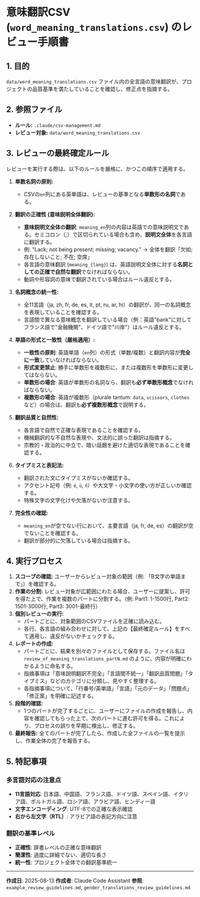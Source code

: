 # 意味翻訳CSV (`word_meaning_translations.csv`) のレビュー手順書

## 1. 目的

`data/word_meaning_translations.csv` ファイル内の全言語の意味翻訳が、プロジェクトの品質基準を満たしていることを確認し、修正点を指摘する。

## 2. 参照ファイル

- **ルール:** `.claude/csv-management.md`
- **レビュー対象:** `data/word_meaning_translations.csv`

## 3. レビューの最終確定ルール

レビューを実行する際は、以下のルールを厳格に、かつこの順序で適用する。

1.  **単数名詞の原則:**
    - CSVの`en`列にある英単語は、レビューの基準となる**単数形の名詞**である。

2.  **翻訳の正確性 (意味説明全体翻訳):**
    - **意味説明文全体の翻訳**: `meaning_en`列の内容は英語での意味説明文である。セミコロン（;）で区切られている場合も含め、**説明文全体**を各言語に翻訳する。
    - 例: "Lack; not being present; missing; vacancy." → 全体を翻訳「欠如; 存在しないこと; 不在; 空席」
    - 各言語の意味翻訳 (`meaning_{lang}`) は、英語説明文全体に対する**名詞としての正確で自然な翻訳**でなければならない。
    - 動詞や形容詞の意味で翻訳されている場合はルール違反とする。

3.  **名詞概念の統一性:**
    - 全11言語（ja, zh, fr, de, es, it, pt, ru, ar, hi）の翻訳が、同一の名詞概念を表現していることを確認する。
    - 言語間で異なる意味概念を翻訳している場合（例：英語"bank"に対してフランス語で"金融機関"、ドイツ語で"川岸"）はルール違反とする。

4.  **単語の形式と一致性（厳格適用）:**
    - **一致性の原則**: 英語単語（`en`列）の形式（単数/複数）と翻訳内容が**完全に一致**していなければならない。
    - **形式変更禁止**: 勝手に単数形を複数形に、または複数形を単数形に変更してはならない。
    - **単数形の場合**: 英語が単数形の名詞なら、翻訳も**必ず単数形概念**でなければならない。
    - **複数形の場合**: 英語が複数形（plurale tantum: `data`, `scissors`, `clothes`など）の場合は、翻訳も**必ず複数形概念**で説明する。

5.  **翻訳品質と自然性:**
    - 各言語で自然で正確な表現であることを確認する。
    - 機械翻訳的な不自然な表現や、文法的に誤った翻訳は指摘する。
    - 宗教的・政治的に中立で、暗い話題を避けた適切な表現であることを確認する。

6.  **タイプミスと表記法:**
    - 翻訳された文にタイプミスがないか確認する。
    - アクセント記号（例: `é`, `ü`, `ñ`）や大文字・小文字の使い方が正しいか確認する。
    - 特殊文字の文字化けや欠落がないか注意する。

7.  **完全性の確認:**
    - `meaning_en`が空でない行において、主要言語（ja, fr, de, es）の翻訳が空でないことを確認する。
    - 翻訳が部分的に欠落している場合は指摘する。

## 4. 実行プロセス

1.  **スコープの確認:** ユーザーからレビュー対象の範囲（例: 「B文字の単語まで」）を確認する。
2.  **作業の分割:** レビュー対象が広範囲にわたる場合、ユーザーに提案し、許可を得た上で、作業を複数のパートに分割する。（例: Part1: 1-1500行, Part2: 1501-3000行, Part3: 3001-最終行）
3.  **個別レビューの実行:**
    - パートごとに、対象範囲のCSVファイルを正確に読み込む。
    - 各行、各言語の組み合わせに対して、上記の【最終確定ルール】をすべて適用し、違反がないかチェックする。
4.  **レポートの作成:**
    - パートごとに、結果を別々のファイルとして保存する。ファイル名は `review_of_meaning_translations_partN.md` のように、内容が明確にわかるように命名する。
    - 指摘事項は「意味説明翻訳不完全」「言語間不統一」「翻訳品質問題」「タイプミス」などのカテゴリに分類し、見やすく整理する。
    - 各指摘事項について、「行番号/英単語」「言語」「元のデータ」「問題点」「修正案」を明確に記述する。
5.  **段階的確認:**
    - 1つのパートが完了するごとに、ユーザーにファイルの作成を報告し、内容を確認してもらった上で、次のパートに進む許可を得る。これにより、プロセスの誤りを早期に検出し、修正する。
6.  **最終報告:** 全てのパートが完了したら、作成した全ファイルの一覧を提示し、作業全体の完了を報告する。

## 5. 特記事項

### 多言語対応の注意点
- **11言語対応**: 日本語、中国語、フランス語、ドイツ語、スペイン語、イタリア語、ポルトガル語、ロシア語、アラビア語、ヒンディー語
- **文字エンコーディング**: UTF-8での正確な表示確認
- **右から左文字（RTL）**: アラビア語の表記方向に注意

### 翻訳の基準レベル
- **正確性**: 辞書レベルの正確な意味翻訳
- **簡潔性**: 過度に詳細でない、適切な長さ
- **統一性**: プロジェクト全体での翻訳基準統一

---

**作成日**: 2025-08-13
**作成者**: Claude Code Assistant
**参照**: `example_review_guidelines.md`, `gender_translations_review_guidelines.md`